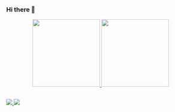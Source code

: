 ### Hi there 👋

<div align="center">
  <a href="https://github.com/welitoncardozo">
  <img height="180em" src="https://github-readme-stats.vercel.app/api?username=welitoncardozo&show_icons=true&theme=dark&include_all_commits=true&count_private=true"/>
  <img height="180em" src="https://github-readme-stats.vercel.app/api/top-langs/?username=welitoncardozo&layout=compact&langs_count=10&theme=dark"/>
</div>
  
##
  
<div>
  <a href ="https://www.linkedin.com/in/welitoncardozo" target="_blank">
    <img src="https://img.shields.io/badge/Linkedin-blue?logo=linkedin"">
  </a>
  
  <a href ="https://linkr.bio/welitoncardozo" target="_blank">
    <img src="https://img.shields.io/badge/Contact-brightgreen?logo=googlemessages">
  </a>
</div>
